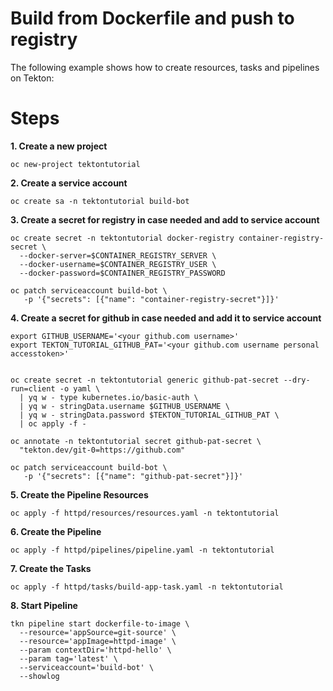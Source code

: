 # Build from Dockerfile and push to registry 

The following example shows how to create resources, tasks and pipelines on Tekton:

# Steps

**1. Create a new project**

```
oc new-project tektontutorial
```


**2. Create a service account**

```
oc create sa -n tektontutorial build-bot
```

**3. Create a secret for registry in case needed and add to service account**

```
oc create secret -n tektontutorial docker-registry container-registry-secret \
  --docker-server=$CONTAINER_REGISTRY_SERVER \
  --docker-username=$CONTAINER_REGISTRY_USER \
  --docker-password=$CONTAINER_REGISTRY_PASSWORD

oc patch serviceaccount build-bot \
   -p '{"secrets": [{"name": "container-registry-secret"}]}'
```

**4. Create a secret for github in case needed and add it to service account**

```
export GITHUB_USERNAME='<your github.com username>'
export TEKTON_TUTORIAL_GITHUB_PAT='<your github.com username personal accesstoken>'


oc create secret -n tektontutorial generic github-pat-secret --dry-run=client -o yaml \
  | yq w - type kubernetes.io/basic-auth \
  | yq w - stringData.username $GITHUB_USERNAME \
  | yq w - stringData.password $TEKTON_TUTORIAL_GITHUB_PAT \
  | oc apply -f -

oc annotate -n tektontutorial secret github-pat-secret \
  "tekton.dev/git-0=https://github.com"

oc patch serviceaccount build-bot \
   -p '{"secrets": [{"name": "github-pat-secret"}]}'

```

**5. Create the Pipeline Resources**

```
oc apply -f httpd/resources/resources.yaml -n tektontutorial
```

**6. Create the Pipeline**

```
oc apply -f httpd/pipelines/pipeline.yaml -n tektontutorial
```

**7. Create the Tasks**

```
oc apply -f httpd/tasks/build-app-task.yaml -n tektontutorial
```

**8. Start Pipeline**

```
tkn pipeline start dockerfile-to-image \
  --resource='appSource=git-source' \
  --resource='appImage=httpd-image' \
  --param contextDir='httpd-hello' \
  --param tag='latest' \
  --serviceaccount='build-bot' \
  --showlog
```    
